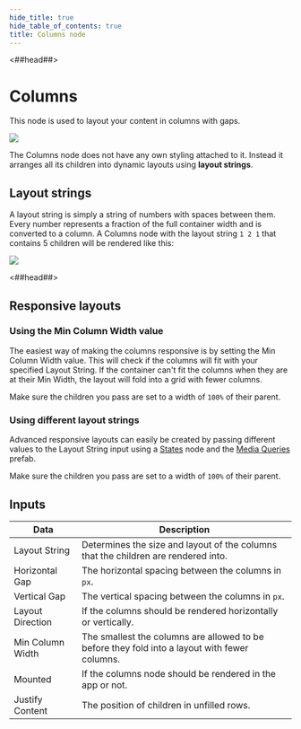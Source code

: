 ```yaml
---
hide_title: true
hide_table_of_contents: true
title: Columns node
---
```


<##head##>

# Columns

This node is used to layout your content in columns with gaps.

<div className="ndl-image-with-background l">

![](/nodes/basic-elements/columns/columns_visual.png)

</div>

The <span className="ndl-node">Columns</span> node does not have any own styling attached to it. Instead it arranges all its children into dynamic layouts using **layout strings**.

## Layout strings

A layout string is simply a string of numbers with spaces between them. Every number represents a fraction of the full container width and is converted to a column. A <span className="ndl-node">Columns</span> node with the layout string `1 2 1` that contains 5 children will be rendered like this:

<div className="ndl-image-with-background l">

![](/nodes/basic-elements/columns/columns_example.png)

</div>

<##head##>

## Responsive layouts

### Using the Min Column Width value

The easiest way of making the columns responsive is by setting the <span class="ndl-data">Min Column Width</span> value. This will check if the columns will fit with your specified <span class="ndl-data">Layout String</span>. If the container can't fit the columns when they are at their Min Width, the layout will fold into a grid with fewer columns.

Make sure the children you pass are set to a width of `100%` of their parent.

### Using different layout strings

Advanced responsive layouts can easily be created by passing different values to the <span class="ndl-data">Layout String</span> input using a [States](/nodes/utilities/logic/states) node and the [Media Queries](/library/prefabs/media-query/) prefab.

Make sure the children you pass are set to a width of `100%` of their parent.

## Inputs

| Data                                               | Description                                                                                   |
| -------------------------------------------------- | --------------------------------------------------------------------------------------------- |
| <span className="ndl-data">Layout String</span>    | Determines the size and layout of the columns that the children are rendered into.            |
| <span className="ndl-data">Horizontal Gap</span>   | The horizontal spacing between the columns in `px`.                                           |
| <span className="ndl-data">Vertical Gap</span>     | The vertical spacing between the columns in `px`.                                             |
| <span className="ndl-data">Layout Direction</span> | If the columns should be rendered horizontally or vertically.                                 |
| <span className="ndl-data">Min Column Width</span> | The smallest the columns are allowed to be before they fold into a layout with fewer columns. |
| <span className="ndl-data">Mounted</span>          | If the columns node should be rendered in the app or not.                                     |
| <span className="ndl-data">Justify Content</span>  | The position of children in unfilled rows.                                                    |

